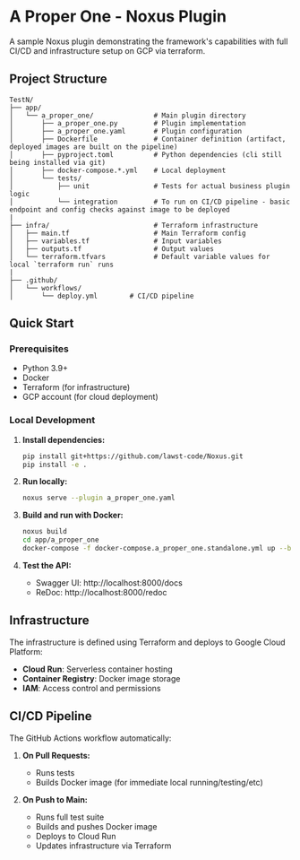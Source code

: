 # A Proper One - Noxus Plugin

A sample Noxus plugin demonstrating the framework's capabilities with full CI/CD and infrastructure setup on GCP via terraform.

## Project Structure

```
TestN/
├── app/
│   └── a_proper_one/               # Main plugin directory
│       ├── a_proper_one.py         # Plugin implementation
│       ├── a_proper_one.yaml       # Plugin configuration
│       ├── Dockerfile              # Container definition (artifact, deployed images are built on the pipeline)
│       ├── pyproject.toml          # Python dependencies (cli still being installed via git)
│       ├── docker-compose.*.yml    # Local deployment
│       └── tests/  
│           ├── unit                # Tests for actual business plugin logic
│           └── integration         # To run on CI/CD pipeline - basic endpoint and config checks against image to be deployed   
|   
├── infra/                          # Terraform infrastructure
│   ├── main.tf                     # Main Terraform config
│   ├── variables.tf                # Input variables
│   ├── outputs.tf                  # Output values
│   └── terraform.tfvars            # Default variable values for local `terraform run` runs
|
├── .github/
│   └── workflows/
│       └── deploy.yml        # CI/CD pipeline
```

## Quick Start

### Prerequisites

- Python 3.9+
- Docker
- Terraform (for infrastructure)
- GCP account (for cloud deployment)

### Local Development

1. **Install dependencies:**
   ```bash
   pip install git+https://github.com/lawst-code/Noxus.git
   pip install -e .
   ```

2. **Run locally:**
   ```bash
   noxus serve --plugin a_proper_one.yaml
   ```

3. **Build and run with Docker:**
   ```bash
   noxus build
   cd app/a_proper_one
   docker-compose -f docker-compose.a_proper_one.standalone.yml up --build
   ```

4. **Test the API:**
   - Swagger UI: http://localhost:8000/docs
   - ReDoc: http://localhost:8000/redoc


## Infrastructure

The infrastructure is defined using Terraform and deploys to Google Cloud Platform:

- **Cloud Run**: Serverless container hosting
- **Container Registry**: Docker image storage
- **IAM**: Access control and permissions


## CI/CD Pipeline

The GitHub Actions workflow automatically:

1. **On Pull Requests:**
   - Runs tests
   - Builds Docker image (for immediate local running/testing/etc)

2. **On Push to Main:**
   - Runs full test suite
   - Builds and pushes Docker image
   - Deploys to Cloud Run
   - Updates infrastructure via Terraform